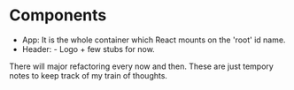 # Components
 - App: It is the whole container which React mounts on the 'root' id name.
 - Header: - Logo + few stubs for now.

 There will major refactoring every now and then. These are just tempory notes to keep track of my train of thoughts.